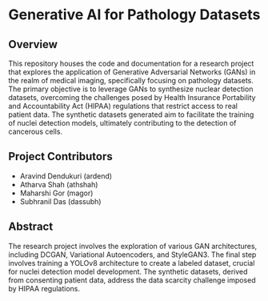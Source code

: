 # Generative AI for Pathology Datasets

## Overview
This repository houses the code and documentation for a research project that explores the application of Generative Adversarial Networks (GANs) in the realm of medical imaging, specifically focusing on pathology datasets. The primary objective is to leverage GANs to synthesize nuclear detection datasets, overcoming the challenges posed by Health Insurance Portability and Accountability Act (HIPAA) regulations that restrict access to real patient data. The synthetic datasets generated aim to facilitate the training of nuclei detection models, ultimately contributing to the detection of cancerous cells.
 
## Project Contributors
- Aravind Dendukuri (ardend)
- Atharva Shah (athshah)
- Maharshi Gor (magor)
- Subhranil Das (dassubh)

## Abstract
The research project involves the exploration of various GAN architectures, including DCGAN, Variational Autoencoders, and StyleGAN3. The final step involves training a YOLOv8 architecture to create a labeled dataset, crucial for nuclei detection model development. The synthetic datasets, derived from consenting patient data, address the data scarcity challenge imposed by HIPAA regulations.
